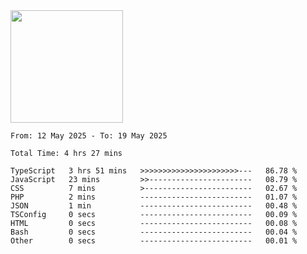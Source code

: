 <img height="180em" src="https://github-readme-stats-eight-theta.vercel.app/api?username=bkundev&show_icons=true&theme=radical&include_all_commits=true&count_private=true"/>
<!--START_SECTION:waka-->

```all_time
From: 12 May 2025 - To: 19 May 2025

Total Time: 4 hrs 27 mins

TypeScript   3 hrs 51 mins   >>>>>>>>>>>>>>>>>>>>>>---   86.78 %
JavaScript   23 mins         >>-----------------------   08.79 %
CSS          7 mins          >------------------------   02.67 %
PHP          2 mins          -------------------------   01.07 %
JSON         1 min           -------------------------   00.48 %
TSConfig     0 secs          -------------------------   00.09 %
HTML         0 secs          -------------------------   00.08 %
Bash         0 secs          -------------------------   00.04 %
Other        0 secs          -------------------------   00.01 %
```

<!--END_SECTION:waka-->
